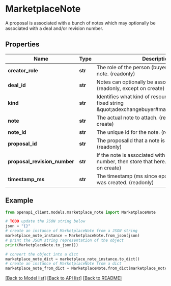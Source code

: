 # MarketplaceNote

A proposal is associated with a bunch of notes which may optionally be associated with a deal and/or revision number.

## Properties

Name | Type | Description | Notes
------------ | ------------- | ------------- | -------------
**creator_role** | **str** | The role of the person (buyer/seller) creating the note. (readonly) | [optional] 
**deal_id** | **str** | Notes can optionally be associated with a deal. (readonly, except on create) | [optional] 
**kind** | **str** | Identifies what kind of resource this is. Value: the fixed string \&quot;adexchangebuyer#marketplaceNote\&quot;. | [optional] [default to 'adexchangebuyer#marketplaceNote']
**note** | **str** | The actual note to attach. (readonly, except on create) | [optional] 
**note_id** | **str** | The unique id for the note. (readonly) | [optional] 
**proposal_id** | **str** | The proposalId that a note is attached to. (readonly) | [optional] 
**proposal_revision_number** | **str** | If the note is associated with a proposal revision number, then store that here. (readonly, except on create) | [optional] 
**timestamp_ms** | **str** | The timestamp (ms since epoch) that this note was created. (readonly) | [optional] 

## Example

```python
from openapi_client.models.marketplace_note import MarketplaceNote

# TODO update the JSON string below
json = "{}"
# create an instance of MarketplaceNote from a JSON string
marketplace_note_instance = MarketplaceNote.from_json(json)
# print the JSON string representation of the object
print(MarketplaceNote.to_json())

# convert the object into a dict
marketplace_note_dict = marketplace_note_instance.to_dict()
# create an instance of MarketplaceNote from a dict
marketplace_note_from_dict = MarketplaceNote.from_dict(marketplace_note_dict)
```
[[Back to Model list]](../README.md#documentation-for-models) [[Back to API list]](../README.md#documentation-for-api-endpoints) [[Back to README]](../README.md)



